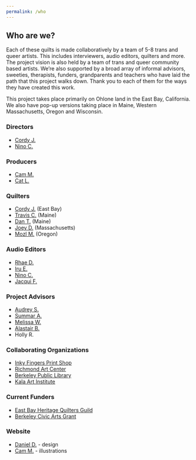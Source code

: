 ```yaml
---
permalink: /who
---
```


## Who are we?

Each of these quilts is made collaboratively by a team of 5-8 trans and queer artists. This includes interviewers, audio editors, quilters and more. The project vision is also held by a team of trans and queer community based artists. We’re also supported by a broad array of informal advisors, sweeties, therapists, funders, grandparents and teachers who have laid the path that this project walks down. Thank you to each of them for the ways they have created this work.

This project takes place primarily on Ohlone land in the East Bay, California. We also have pop-up versions taking place in Maine, Western Massachusetts, Oregon and Wisconsin.

### Directors

* [Cordy J.](http://corduroyjoan.com)
* [Nino C.](https://www.instagram.com/princejellobeb/?hl=en)

### Producers

* [Cam M.](https://www.instagram.com/cam_mender_in_leaf/?hl=en)
* [Cat L.](https://coneshapetop.com/)

### Quilters

* [Cordy J.](http://corduroyjoan.com) (East Bay)
* [Travis C.](https://www.travisclough.com/) (Maine)
* [Dan T.](https://www.dantoomre.com/) (Maine)
* [Joey D.](https://www.instagram.com/fish_of_salvation/?hl=en) (Massachusetts)
* [Mozl M.](https://www.instagram.com/part.heaven/?hl=en) (Oregon)

### Audio Editors

* [Rhae D.](https://www.instagram.com/rhaedawn/?hl=en)
* [Iru E.](https://iruekpunobi.com/)
* [Nino C.](https://www.instagram.com/princejellobeb/?hl=en)
* [Jacqui F.](https://stabbyunicorn.media/)

### Project Advisors

* [Audrey S.](http://therapywithaudrey.com)
* [Summar A.](https://summarabdallah.com/)
* [Melissa W.](https://melissawymantherapy.com/)
* [Alastair B.](https://www.kalw.org/people/alastair-boone)
* Holly R.

### Collaborating Organizations

* [Inky Fingers Print Shop](https://www.inkyfingersprintshop.com/)
* [Richmond Art Center](http://richmondartcenter.org)
* [Berkeley Public Library](https://www.berkeleypubliclibrary.org/)
* [Kala Art Institute](http://kala.org)

### Current Funders

* [East Bay Heritage Quilters Guild](http://ebhq.org)
* [Berkeley Civic Arts Grant](https://berkeleyca.gov/community-recreation/civic-arts/civic-arts-grants)

### Website

* [Daniel D.](https://danieldickison.com/) - design
* [Cam M.](https://www.instagram.com/cam_mender_in_leaf/?hl=en) - illustrations
